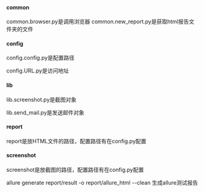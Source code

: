 #### **common**

common.browser.py是调用浏览器
common.new_report.py是获取html报告文件夹的文件

#### **config**

config.config.py是配置路径

config.URL.py是访问地址

#### **lib**
lib.screenshot.py是截图对象

lib.send_mail.py是发送邮件对象

#### **report**

report是放HTML文件的路径，配置路径有在config.py配置

#### **screenshot**

screenshot是放截图的路径，配置路径有在config.py配置


allure generate report/result -o report/allure_html --clean  生成allure测试报告
